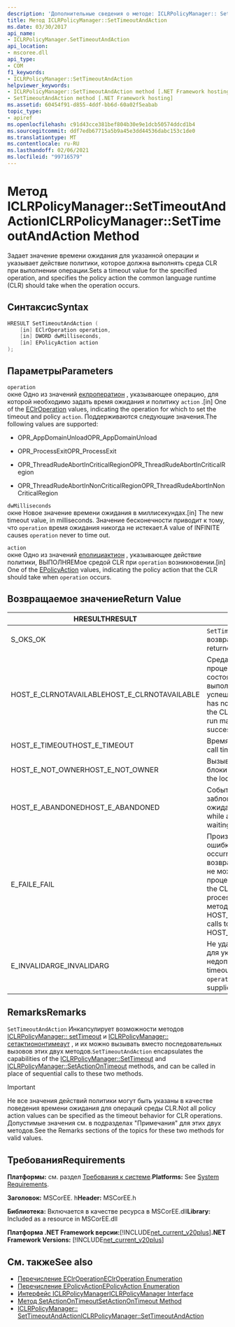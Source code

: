 ```yaml
---
description: 'Дополнительные сведения о методе: ICLRPolicyManager:: SetTimeoutAndAction'
title: Метод ICLRPolicyManager::SetTimeoutAndAction
ms.date: 03/30/2017
api_name:
- ICLRPolicyManager.SetTimeoutAndAction
api_location:
- mscoree.dll
api_type:
- COM
f1_keywords:
- ICLRPolicyManager::SetTimeoutAndAction
helpviewer_keywords:
- ICLRPolicyManager::SetTimeoutAndAction method [.NET Framework hosting]
- SetTimeoutAndAction method [.NET Framework hosting]
ms.assetid: 60454f91-d855-4ddf-bb6d-60a02f5eabab
topic_type:
- apiref
ms.openlocfilehash: c91d43cce381bef804b30e9e1dcb50574ddcd1b4
ms.sourcegitcommit: ddf7edb67715a5b9a45e3dd44536dabc153c1de0
ms.translationtype: MT
ms.contentlocale: ru-RU
ms.lasthandoff: 02/06/2021
ms.locfileid: "99716579"
---
```

# <a name="iclrpolicymanagersettimeoutandaction-method"></a><span data-ttu-id="0ca53-103">Метод ICLRPolicyManager::SetTimeoutAndAction</span><span class="sxs-lookup"><span data-stu-id="0ca53-103">ICLRPolicyManager::SetTimeoutAndAction Method</span></span>

<span data-ttu-id="0ca53-104">Задает значение времени ожидания для указанной операции и указывает действие политики, которое должна выполнять среда CLR при выполнении операции.</span><span class="sxs-lookup"><span data-stu-id="0ca53-104">Sets a timeout value for the specified operation, and specifies the policy action the common language runtime (CLR) should take when the operation occurs.</span></span>  
  
## <a name="syntax"></a><span data-ttu-id="0ca53-105">Синтаксис</span><span class="sxs-lookup"><span data-stu-id="0ca53-105">Syntax</span></span>  
  
```cpp  
HRESULT SetTimeoutAndAction (  
    [in] EClrOperation operation,  
    [in] DWORD dwMilliseconds,  
    [in] EPolicyAction action  
);  
```  
  
## <a name="parameters"></a><span data-ttu-id="0ca53-106">Параметры</span><span class="sxs-lookup"><span data-stu-id="0ca53-106">Parameters</span></span>  

 `operation`  
 <span data-ttu-id="0ca53-107">окне Одно из значений [еклроператион](eclroperation-enumeration.md) , указывающее операцию, для которой необходимо задать время ожидания и политику `action` .</span><span class="sxs-lookup"><span data-stu-id="0ca53-107">[in] One of the [EClrOperation](eclroperation-enumeration.md) values, indicating the operation for which to set the timeout and policy `action`.</span></span> <span data-ttu-id="0ca53-108">Поддерживаются следующие значения.</span><span class="sxs-lookup"><span data-stu-id="0ca53-108">The following values are supported:</span></span>  
  
- <span data-ttu-id="0ca53-109">OPR_AppDomainUnload</span><span class="sxs-lookup"><span data-stu-id="0ca53-109">OPR_AppDomainUnload</span></span>  
  
- <span data-ttu-id="0ca53-110">OPR_ProcessExit</span><span class="sxs-lookup"><span data-stu-id="0ca53-110">OPR_ProcessExit</span></span>  
  
- <span data-ttu-id="0ca53-111">OPR_ThreadRudeAbortInCriticalRegion</span><span class="sxs-lookup"><span data-stu-id="0ca53-111">OPR_ThreadRudeAbortInCriticalRegion</span></span>  
  
- <span data-ttu-id="0ca53-112">OPR_ThreadRudeAbortInNonCriticalRegion</span><span class="sxs-lookup"><span data-stu-id="0ca53-112">OPR_ThreadRudeAbortInNonCriticalRegion</span></span>  
  
 `dwMilliseconds`  
 <span data-ttu-id="0ca53-113">окне Новое значение времени ожидания в миллисекундах.</span><span class="sxs-lookup"><span data-stu-id="0ca53-113">[in] The new timeout value, in milliseconds.</span></span> <span data-ttu-id="0ca53-114">Значение бесконечности приводит к тому, что `operation` время ожидания никогда не истекает.</span><span class="sxs-lookup"><span data-stu-id="0ca53-114">A value of INFINITE causes `operation` never to time out.</span></span>  
  
 `action`  
 <span data-ttu-id="0ca53-115">окне Одно из значений [еполициактион](epolicyaction-enumeration.md) , указывающее действие политики, ВЫПОЛНЯЕМое средой CLR при `operation` возникновении.</span><span class="sxs-lookup"><span data-stu-id="0ca53-115">[in] One of the [EPolicyAction](epolicyaction-enumeration.md) values, indicating the policy action that the CLR should take when `operation` occurs.</span></span>  
  
## <a name="return-value"></a><span data-ttu-id="0ca53-116">Возвращаемое значение</span><span class="sxs-lookup"><span data-stu-id="0ca53-116">Return Value</span></span>  
  
|<span data-ttu-id="0ca53-117">HRESULT</span><span class="sxs-lookup"><span data-stu-id="0ca53-117">HRESULT</span></span>|<span data-ttu-id="0ca53-118">Описание:</span><span class="sxs-lookup"><span data-stu-id="0ca53-118">Description</span></span>|  
|-------------|-----------------|  
|<span data-ttu-id="0ca53-119">S_OK</span><span class="sxs-lookup"><span data-stu-id="0ca53-119">S_OK</span></span>|<span data-ttu-id="0ca53-120">`SetTimeoutAndAction` успешно возвращено.</span><span class="sxs-lookup"><span data-stu-id="0ca53-120">`SetTimeoutAndAction` returned successfully.</span></span>|  
|<span data-ttu-id="0ca53-121">HOST_E_CLRNOTAVAILABLE</span><span class="sxs-lookup"><span data-stu-id="0ca53-121">HOST_E_CLRNOTAVAILABLE</span></span>|<span data-ttu-id="0ca53-122">Среда CLR не была загружена в процесс, или среда CLR находится в состоянии, в котором она не может выполнить управляемый код или успешно обработать вызов.</span><span class="sxs-lookup"><span data-stu-id="0ca53-122">The CLR has not been loaded into a process, or the CLR is in a state in which it cannot run managed code or process the call successfully.</span></span>|  
|<span data-ttu-id="0ca53-123">HOST_E_TIMEOUT</span><span class="sxs-lookup"><span data-stu-id="0ca53-123">HOST_E_TIMEOUT</span></span>|<span data-ttu-id="0ca53-124">Время ожидания вызова истекло.</span><span class="sxs-lookup"><span data-stu-id="0ca53-124">The call timed out.</span></span>|  
|<span data-ttu-id="0ca53-125">HOST_E_NOT_OWNER</span><span class="sxs-lookup"><span data-stu-id="0ca53-125">HOST_E_NOT_OWNER</span></span>|<span data-ttu-id="0ca53-126">Вызывающий объект не владеет блокировкой.</span><span class="sxs-lookup"><span data-stu-id="0ca53-126">The caller does not own the lock.</span></span>|  
|<span data-ttu-id="0ca53-127">HOST_E_ABANDONED</span><span class="sxs-lookup"><span data-stu-id="0ca53-127">HOST_E_ABANDONED</span></span>|<span data-ttu-id="0ca53-128">Событие было отменено, пока заблокированный поток или волокно ожидают его.</span><span class="sxs-lookup"><span data-stu-id="0ca53-128">An event was canceled while a blocked thread or fiber was waiting on it.</span></span>|  
|<span data-ttu-id="0ca53-129">E_FAIL</span><span class="sxs-lookup"><span data-stu-id="0ca53-129">E_FAIL</span></span>|<span data-ttu-id="0ca53-130">Произошла неизвестная фатальная ошибка.</span><span class="sxs-lookup"><span data-stu-id="0ca53-130">An unknown catastrophic failure occurred.</span></span> <span data-ttu-id="0ca53-131">После того как метод возвращает E_FAIL, среда CLR больше не может использоваться в процессе.</span><span class="sxs-lookup"><span data-stu-id="0ca53-131">After a method returns E_FAIL, the CLR is no longer usable within the process.</span></span> <span data-ttu-id="0ca53-132">Последующие вызовы методов размещения возвращают HOST_E_CLRNOTAVAILABLE.</span><span class="sxs-lookup"><span data-stu-id="0ca53-132">Subsequent calls to hosting methods return HOST_E_CLRNOTAVAILABLE.</span></span>|  
|<span data-ttu-id="0ca53-133">E_INVALIDARG</span><span class="sxs-lookup"><span data-stu-id="0ca53-133">E_INVALIDARG</span></span>|<span data-ttu-id="0ca53-134">Не удается задать время ожидания для указанного `operation` или указано недопустимое значение для `action` .</span><span class="sxs-lookup"><span data-stu-id="0ca53-134">A timeout cannot be set for the specified `operation`, or an invalid value was supplied for `action`.</span></span>|  
  
## <a name="remarks"></a><span data-ttu-id="0ca53-135">Remarks</span><span class="sxs-lookup"><span data-stu-id="0ca53-135">Remarks</span></span>  

 <span data-ttu-id="0ca53-136">`SetTimeoutAndAction` Инкапсулирует возможности методов [ICLRPolicyManager:: setTimeout](iclrpolicymanager-settimeout-method.md) и [ICLRPolicyManager:: сетактиононтимеаут](iclrpolicymanager-setactionontimeout-method.md) , и их можно вызывать вместо последовательных вызовов этих двух методов.</span><span class="sxs-lookup"><span data-stu-id="0ca53-136">`SetTimeoutAndAction` encapsulates the capabilities of the [ICLRPolicyManager::SetTimeout](iclrpolicymanager-settimeout-method.md) and [ICLRPolicyManager::SetActionOnTimeout](iclrpolicymanager-setactionontimeout-method.md) methods, and can be called in place of sequential calls to these two methods.</span></span>  
  
> [!IMPORTANT]
> <span data-ttu-id="0ca53-137">Не все значения действий политики могут быть указаны в качестве поведения времени ожидания для операций среды CLR.</span><span class="sxs-lookup"><span data-stu-id="0ca53-137">Not all policy action values can be specified as the timeout behavior for CLR operations.</span></span> <span data-ttu-id="0ca53-138">Допустимые значения см. в подразделах "Примечания" для этих двух методов.</span><span class="sxs-lookup"><span data-stu-id="0ca53-138">See the Remarks sections of the topics for these two methods for valid values.</span></span>  
  
## <a name="requirements"></a><span data-ttu-id="0ca53-139">Требования</span><span class="sxs-lookup"><span data-stu-id="0ca53-139">Requirements</span></span>  

 <span data-ttu-id="0ca53-140">**Платформы:** см. раздел [Требования к системе](../../get-started/system-requirements.md).</span><span class="sxs-lookup"><span data-stu-id="0ca53-140">**Platforms:** See [System Requirements](../../get-started/system-requirements.md).</span></span>  
  
 <span data-ttu-id="0ca53-141">**Заголовок:** MSCorEE. h</span><span class="sxs-lookup"><span data-stu-id="0ca53-141">**Header:** MSCorEE.h</span></span>  
  
 <span data-ttu-id="0ca53-142">**Библиотека:** Включается в качестве ресурса в MSCorEE.dll</span><span class="sxs-lookup"><span data-stu-id="0ca53-142">**Library:** Included as a resource in MSCorEE.dll</span></span>  
  
 <span data-ttu-id="0ca53-143">**Платформа .NET Framework версии:**[!INCLUDE[net_current_v20plus](../../../../includes/net-current-v20plus-md.md)]</span><span class="sxs-lookup"><span data-stu-id="0ca53-143">**.NET Framework Versions:** [!INCLUDE[net_current_v20plus](../../../../includes/net-current-v20plus-md.md)]</span></span>  
  
## <a name="see-also"></a><span data-ttu-id="0ca53-144">См. также</span><span class="sxs-lookup"><span data-stu-id="0ca53-144">See also</span></span>

- [<span data-ttu-id="0ca53-145">Перечисление EClrOperation</span><span class="sxs-lookup"><span data-stu-id="0ca53-145">EClrOperation Enumeration</span></span>](eclroperation-enumeration.md)
- [<span data-ttu-id="0ca53-146">Перечисление EPolicyAction</span><span class="sxs-lookup"><span data-stu-id="0ca53-146">EPolicyAction Enumeration</span></span>](epolicyaction-enumeration.md)
- [<span data-ttu-id="0ca53-147">Интерфейс ICLRPolicyManager</span><span class="sxs-lookup"><span data-stu-id="0ca53-147">ICLRPolicyManager Interface</span></span>](iclrpolicymanager-interface.md)
- [<span data-ttu-id="0ca53-148">Метод SetActionOnTimeout</span><span class="sxs-lookup"><span data-stu-id="0ca53-148">SetActionOnTimeout Method</span></span>](iclrpolicymanager-setactionontimeout-method.md)
- [<span data-ttu-id="0ca53-149">ICLRPolicyManager:: SetTimeoutAndAction</span><span class="sxs-lookup"><span data-stu-id="0ca53-149">ICLRPolicyManager::SetTimeoutAndAction</span></span>](iclrpolicymanager-settimeoutandaction-method.md)
